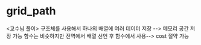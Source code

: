 # grid_path

<교수님 풀이>
구조체를 사용해서 하나의 배열에 여러 데이터 저장 --> 메모리 공간 저장 가능
함수는 비슷하지만 전역에서 배열 선언 후 함수에서 사용--> cost 절약 가능